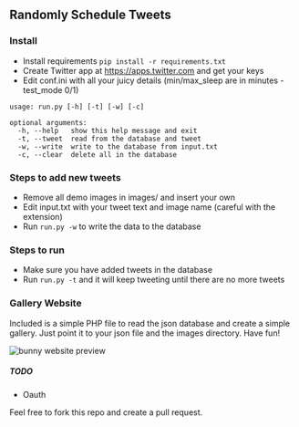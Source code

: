 ## Randomly Schedule Tweets

### Install

- Install requirements ```pip install -r requirements.txt```
- Create Twitter app at https://apps.twitter.com and get your keys
- Edit conf.ini with all your juicy details (min/max_sleep are in minutes - test_mode 0/1)

```
usage: run.py [-h] [-t] [-w] [-c]

optional arguments:
  -h, --help   show this help message and exit
  -t, --tweet  read from the database and tweet
  -w, --write  write to the database from input.txt
  -c, --clear  delete all in the database
```

### Steps to add new tweets

- Remove all demo images in images/ and insert your own
- Edit input.txt with your tweet text and image name (careful with the extension)
- Run ```run.py -w``` to write the data to the database

### Steps to run

- Make sure you have added tweets in the database
- Run ```run.py -t``` and it will keep tweeting until there are no more tweets

### Gallery Website

Included is a simple PHP file to read the json database and create a simple gallery. Just point it to your json file and the images directory. Have fun!

![bunny website preview](ss.png)

##### TODO

- Oauth


Feel free to fork this repo and create a pull request.

